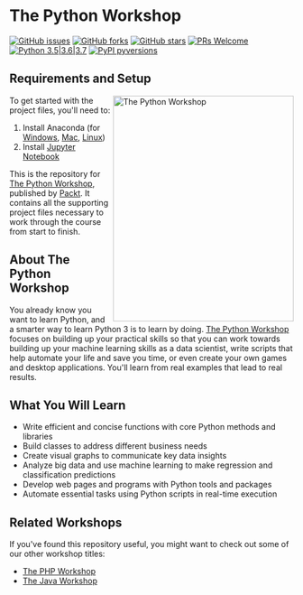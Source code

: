 # The Python Workshop
[![GitHub issues](https://img.shields.io/github/issues/adityashah95/The-Python-Workshop.svg)](https://github.com/adityashah95/The-Python-Workshop/issues)
[![GitHub forks](https://img.shields.io/github/forks/adityashah95/The-Python-Workshop.svg)](https://github.com/adityashah95/The-Python-Workshop/network)
[![GitHub stars](https://img.shields.io/github/stars/adityashah95/The-Python-Workshop.svg)](https://github.com/adityashah95/The-Python-Workshop/stargazers)
[![PRs Welcome](https://img.shields.io/badge/PRs-welcome-brightgreen.svg)](https://github.com/adityashah95/The-Python-Workshop/pulls)
[![Python 3.5|3.6|3.7](https://img.shields.io/badge/python-3.5|3.6|3.7-blue.svg)](https://www.python.org/downloads/release/python-360/)
[![PyPI pyversions](https://img.shields.io/pypi/pyversions/ansicolortags.svg)](https://pypi.python.org/pypi/ansicolortags/)

## Requirements and Setup
<a href="https://courses.packtpub.com/courses/python?utm_source=github&utm_medium=repository&utm_campaign=9781839218859&utm_term=Python&utm_content=The%20Python%20Workshop"><img src="https://s3.amazonaws.com/thinkific-import/59347/OqlWsLhPRhSZWBelxqVI_The%20Python%20Workshop.png" alt="The Python Workshop" height="400px" width="320px" align="right" target="_blank"></a>

To get started with the project files, you'll need to:
1. Install Anaconda (for [Windows](https://problemsolvingwithpython.com/01-Orientation/01.03-Installing-Anaconda-on-Windows/), [Mac](https://docs.anaconda.com/anaconda/install/mac-os/), [Linux](https://docs.anaconda.com/anaconda/install/linux/))
2. Install [Jupyter Notebook](https://jupyter.readthedocs.io/en/latest/install.html)

This is the repository for [The Python Workshop](https://courses.packtpub.com/courses/python?utm_source=github&utm_medium=repository&utm_campaign=9781839218859&utm_term=Python&utm_content=The%20Python%20Workshop), published by [Packt](https://www.packtpub.com/?utm_source=github). It contains all the supporting project files necessary to work through the course from start to finish.

## About The Python Workshop
You already know you want to learn Python, and a smarter way to learn Python 3 is to learn by doing. [The Python Workshop](https://courses.packtpub.com/courses/python?utm_source=github&utm_medium=repository&utm_campaign=9781839218859&utm_term=Python&utm_content=The%20Python%20Workshop) focuses on building up your practical skills so that you can work towards building up your machine learning skills as a data scientist, write scripts that help automate your life and save you time, or even create your own games and desktop applications. You'll learn from real examples that lead to real results.

## What You Will Learn
* Write efficient and concise functions with core Python methods and libraries
* Build classes to address different business needs
* Create visual graphs to communicate key data insights
* Analyze big data and use machine learning to make regression and classification predictions
* Develop web pages and programs with Python tools and packages
* Automate essential tasks using Python scripts in real-time execution

## Related Workshops
If you've found this repository useful, you might want to check out some of our other workshop titles:
* [The PHP Workshop](https://courses.packtpub.com/courses/php?utm_source=github&utm_medium=repository&utm_campaign=9781838648916&utm_term=PHP&utm_content=The%20PHP%20Workshop)
* [The Java Workshop](https://courses.packtpub.com/courses/java?utm_source=github&utm_medium=repository&utm_campaign=9781838986698&utm_term=Java&utm_content=The%20Java%20Workshop)


